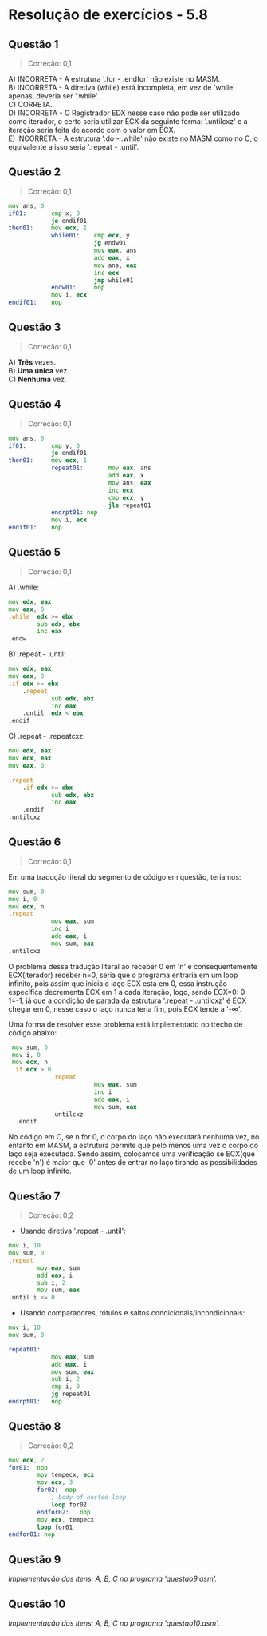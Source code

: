#  Resolução de exercícios - 5.8 

##  Questão 1

> Correção: 0,1

A) INCORRETA - A estrutura '.for - .endfor' não existe no MASM.  
B) INCORRETA - A diretiva (while) está incompleta, em vez de 'while' apenas, deveria ser '.while'.  
C) CORRETA.  
D) INCORRETA - O Registrador EDX nesse caso não pode ser utilizado como iterador, o certo seria utilizar ECX da seguinte forma: '.untilcxz' e a iteração seria feita de acordo com o valor em ECX.   
E) INCORRETA - A estrutura '.do - .while' não existe no MASM como no C, o equivalente a isso seria '.repeat - .until'. 

## Questão 2

> Correção: 0,1

```asm
mov ans, 0 
if01:       cmp x, 0
            je endif01
then01:     mov ecx, 1
            while01:    cmp ecx, y
                        jg endw01
                        mov eax, ans 
                        add eax, x
                        mov ans, eax 
                        inc ecx  
                        jmp while01     
            endw01:     nop
            mov i, ecx 
endif01:    nop 
```

## Questão 3

> Correção: 0,1

A) **Três** vezes.  
B) **Uma única** vez.  
C) **Nenhuma** vez.  

## Questão 4

> Correção: 0,1

```asm
mov ans, 0
if01:       cmp y, 0
            je endif01   
then01:     mov ecx, 1
            repeat01:       mov eax, ans
                            add eax, x
                            mov ans, eax
                            inc ecx
                            cmp ecx, y
                            jle repeat01
            endrpt01: nop
            mov i, ecx
endif01:    nop
```

## Questão 5

> Correção: 0,1

A) .while: 
```asm 
mov edx, eax
mov eax, 0
.while  edx >= ebx
        sub edx, ebx
        inc eax 
.endw
```
B)  .repeat - .until: 
```asm
mov edx, eax
mov eax, 0
.if edx >= ebx
    .repeat 
            sub edx, ebx
            inc eax
    .until  edx < ebx
.endif
```

C) .repeat - .repeatcxz: 
```asm
mov edx, eax
mov ecx, eax 
mov eax, 0

.repeat 
    .if edx >= ebx
            sub edx, ebx 
            inc eax
    .endif
.untilcxz  
```

## Questão 6

> Correção: 0,1

Em uma tradução literal do segmento de código em questão, teriamos:
```asm
mov sum, 0
mov i, 0                
mov ecx, n 
.repeat 
            mov eax, sum
            inc i
            add eax, i 
            mov sum, eax
.untilcxz 
```
O problema dessa tradução literal ao receber 0 em 'n' e consequentemente ECX(iterador) receber n=0, seria que o programa entraria em um loop infinito, pois assim que inicia o laço ECX está em 0, essa instrução específica decrementa ECX em 1 a cada iteração, logo, sendo ECX=0:  0-1=-1, já que a condição de parada da estrutura '.repeat - .untilcxz' é ECX chegar em 0, nesse caso o laço nunca teria fim, pois ECX tende a '-∞'.

Uma forma de resolver esse problema está implementado no trecho de código abaixo: 
```asm
 mov sum, 0
 mov i, 0
 mov ecx, n 
 .if ecx > 0
            .repeat 
                        mov eax, sum
                        inc i
                        add eax, i 
                        mov sum, eax
            .untilcxz 
  .endif
```
No código em C, se n for 0, o corpo do laço não executará nenhuma vez, no entanto em MASM, a estrutura permite que pelo menos uma vez o corpo do laço seja executada. Sendo assim, colocamos uma verificação se ECX(que recebe 'n') é maior que '0' antes de entrar no laço tirando as possibilidades de um loop infinito. 

## Questão 7

> Correção: 0,2

- Usando diretiva '.repeat - .until':
```asm
mov i, 10
mov sum, 0          
.repeat   
        mov eax, sum
        add eax, i 
        sub i, 2 
        mov sum, eax 
.until i <= 0
 ```
- Usando comparadores, rótulos e saltos condicionais/incondicionais:
```asm
mov i, 10
mov sum, 0

repeat01: 
            mov eax, sum 
            add eax, i
            mov sum, eax 
            sub i, 2
            cmp i, 0
            jg repeat01
endrpt01:   nop      
```
## Questão 8

> Correção: 0,2

```asm
mov ecx, 2
for01:  nop
        mov tempecx, ecx
        mov ecx, 3
        for02:  nop
            ; body of nested loop 
            loop for02
        endfor02:   nop
        mov ecx, tempecx
        loop for01
endfor01: nop
```

## Questão 9
*Implementação dos itens: A, B, C no programa 'questao9.asm'.*  

## Questão 10
*Implementação dos itens: A, B, C no programa 'questao10.asm'.*

